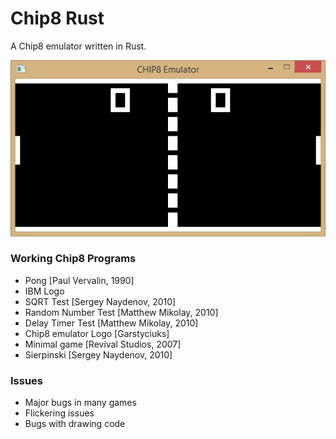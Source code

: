 Chip8 Rust
========

A Chip8 emulator written in Rust.

![Screenshot](preview/preview.png)

### Working Chip8 Programs

* Pong [Paul Vervalin, 1990]
* IBM Logo
* SQRT Test [Sergey Naydenov, 2010]
* Random Number Test [Matthew Mikolay, 2010]
* Delay Timer Test [Matthew Mikolay, 2010]
* Chip8 emulator Logo [Garstyciuks]
* Minimal game [Revival Studios, 2007]
* Sierpinski [Sergey Naydenov, 2010]

### Issues

* Major bugs in many games
* Flickering issues
* Bugs with drawing code

